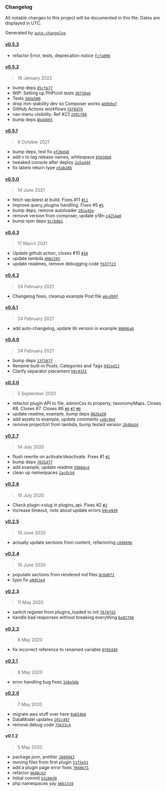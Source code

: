 ### Changelog

All notable changes to this project will be documented in this file. Dates are displayed in UTC.

Generated by [`auto-changelog`](https://github.com/CookPete/auto-changelog).

#### [v0.5.3](https://github.com/ideasonpurpose/wp-data-model/compare/v0.5.2...v0.5.3)

- refactor Error, tests, deprecation notice [`fcfa096`](https://github.com/ideasonpurpose/wp-data-model/commit/fcfa096e1d9e32ea848cb17feb8dfd8efc49e5bc)

#### [v0.5.2](https://github.com/ideasonpurpose/wp-data-model/compare/v0.5.1...v0.5.2)

> 18 January 2022

- bump deps [`d5cfe77`](https://github.com/ideasonpurpose/wp-data-model/commit/d5cfe77486d15a969c6cebb91995864f46c190a9)
- WIP: Setting up PHPUnit tests [`38758ab`](https://github.com/ideasonpurpose/wp-data-model/commit/38758abd4ca0a805738b195b702c02b563fa69ce)
- Tests [`3dda500`](https://github.com/ideasonpurpose/wp-data-model/commit/3dda5005b26196145be62ed314ff44b940b802a7)
- drop min-stability dev so Composer works [`4ddb9e7`](https://github.com/ideasonpurpose/wp-data-model/commit/4ddb9e747a93bbddcc58b82e1215ae0454f45504)
- GitHub Actions workflows [`55f6d7b`](https://github.com/ideasonpurpose/wp-data-model/commit/55f6d7b67354b2fd744216ebb7a0e0439aa7d125)
- nav-menu visibility. Ref #23 [`2d91f8d`](https://github.com/ideasonpurpose/wp-data-model/commit/2d91f8d3e664f34d84d13acec8a12a6bfc54ac62)
- bump deps [`8bd4665`](https://github.com/ideasonpurpose/wp-data-model/commit/8bd46657473bfbfeff734c1795984012cc565fb1)

#### [v0.5.1](https://github.com/ideasonpurpose/wp-data-model/compare/v0.5.0...v0.5.1)

> 8 October 2021

- bump deps, test fix [`ef26d48`](https://github.com/ideasonpurpose/wp-data-model/commit/ef26d488e097339491b946e6f7d9d52c77b438b3)
- add v to tag release names, whitespace [`85636b0`](https://github.com/ideasonpurpose/wp-data-model/commit/85636b03bad9a53bb1fb403bf751818c1d1bd023)
- tweaked console after deploy [`2a5add4`](https://github.com/ideasonpurpose/wp-data-model/commit/2a5add4855e24518dd686f0bb36e519d8ff11899)
- fix labels return type [`e5ab20b`](https://github.com/ideasonpurpose/wp-data-model/commit/e5ab20b6fa0181c1d7863d197657bfd47056fc2b)

#### [v0.5.0](https://github.com/ideasonpurpose/wp-data-model/compare/v0.4.3...v0.5.0)

> 14 June 2021

- fetch wp:latest at build. Fixes #11 [`#11`](https://github.com/ideasonpurpose/wp-data-model/issues/11)
- Improve query_plugins handling. Fixes #5 [`#5`](https://github.com/ideasonpurpose/wp-data-model/issues/5)
- bump deps, remove autoloader [`281a4da`](https://github.com/ideasonpurpose/wp-data-model/commit/281a4da6b2e56be41ca762ef3a301f138728fa57)
- remove version from composer, update y18n [`c4254a0`](https://github.com/ideasonpurpose/wp-data-model/commit/c4254a0c64332304ae07bdafd9d88df4bf3ddb9c)
- bump npm deps [`9ccb8b1`](https://github.com/ideasonpurpose/wp-data-model/commit/9ccb8b18a2bf17e9e28e048d88b7d123fc105e31)

#### [v0.4.3](https://github.com/ideasonpurpose/wp-data-model/compare/v0.4.2...v0.4.3)

> 17 March 2021

- Update github action, closes #10 [`#10`](https://github.com/ideasonpurpose/wp-data-model/issues/10)
- update lambda [`d062265`](https://github.com/ideasonpurpose/wp-data-model/commit/d0622659d8bbe4990e7a54d851dc564a4c9e73d9)
- update readmes, remove debugging code [`fb37f23`](https://github.com/ideasonpurpose/wp-data-model/commit/fb37f23987be2cc40d61111d18d4ff693bc3a2f4)

#### [v0.4.2](https://github.com/ideasonpurpose/wp-data-model/compare/v0.4.1...v0.4.2)

> 24 February 2021

- Changelog fixes, cleanup example Post file [`e6cd99f`](https://github.com/ideasonpurpose/wp-data-model/commit/e6cd99f7a93bf72402ed131241bb84e7e004d265)

#### [v0.4.1](https://github.com/ideasonpurpose/wp-data-model/compare/v0.4.0...v0.4.1)

> 24 February 2021

- add auto-changelog, update lib version in example [`90606a8`](https://github.com/ideasonpurpose/wp-data-model/commit/90606a8d6db14fb4c04f1c615e426555f1f75927)

#### [v0.4.0](https://github.com/ideasonpurpose/wp-data-model/compare/v0.3.0...v0.4.0)

> 24 February 2021

- bump deps [`13f167f`](https://github.com/ideasonpurpose/wp-data-model/commit/13f167f2b854907778f281cfa53a2316d0c7009c)
- Rename built-in Posts, Categories and Tags [`992ed13`](https://github.com/ideasonpurpose/wp-data-model/commit/992ed13f42708cc909d8a485388b91240f5b6713)
- Clarify separator placement [`b9c9331`](https://github.com/ideasonpurpose/wp-data-model/commit/b9c9331da06949db004bc4003584bf4051600bc7)

#### [v0.3.0](https://github.com/ideasonpurpose/wp-data-model/compare/v0.2.7...v0.3.0)

> 5 September 2020

- refactor plugin API to file, adminCss to property, taxonomyMaps. Closes #8. Closes #7. Closes #6 [`#8`](https://github.com/ideasonpurpose/wp-data-model/issues/8) [`#7`](https://github.com/ideasonpurpose/wp-data-model/issues/7) [`#6`](https://github.com/ideasonpurpose/wp-data-model/issues/6)
- update readme, example, bump deps [`982ba50`](https://github.com/ideasonpurpose/wp-data-model/commit/982ba502874127afa5a04c138ebdb0cc3afb457f)
- add assets to example, update comments [`ce8c9ed`](https://github.com/ideasonpurpose/wp-data-model/commit/ce8c9ed3291eb2d41fc1a46ef2de363728c154a4)
- remove projectUrl from lambda, bump tested version [`2848a5d`](https://github.com/ideasonpurpose/wp-data-model/commit/2848a5d7f9b8b0bea071300c96bb697be96fa778)

#### [v0.2.7](https://github.com/ideasonpurpose/wp-data-model/compare/v0.2.6...v0.2.7)

> 14 July 2020

- flush rewrite on activate/deactivate. Fixes #1 [`#1`](https://github.com/ideasonpurpose/wp-data-model/issues/1)
- bump deps [`7631d77`](https://github.com/ideasonpurpose/wp-data-model/commit/7631d7752aa0a26ac1f4f2d17b809eab7d760d91)
- add example, update readme [`59b6dcd`](https://github.com/ideasonpurpose/wp-data-model/commit/59b6dcd625d74a61e78b660dd0a9acf48e14a02a)
- clean up namespaces [`2ac8cb4`](https://github.com/ideasonpurpose/wp-data-model/commit/2ac8cb4e01e52cf97ca1568b85a2b543498396b4)

#### [v0.2.6](https://github.com/ideasonpurpose/wp-data-model/compare/v0.2.5...v0.2.6)

> 10 July 2020

- Check plugin-&gt;slug in plugins_api. Fixes #2 [`#2`](https://github.com/ideasonpurpose/wp-data-model/issues/2)
- Increase timeout, note about update errors [`69ce9d9`](https://github.com/ideasonpurpose/wp-data-model/commit/69ce9d98be7913925ef5f3d41d5e4d926e571e30)

#### [v0.2.5](https://github.com/ideasonpurpose/wp-data-model/compare/v0.2.4...v0.2.5)

> 10 June 2020

- actually update sections from content, refactoring [`c0d669e`](https://github.com/ideasonpurpose/wp-data-model/commit/c0d669e47e77069760697066b09f6b9a47e9f9f0)

#### [v0.2.4](https://github.com/ideasonpurpose/wp-data-model/compare/v0.2.3...v0.2.4)

> 10 June 2020

- populate sections from rendered md files [`8c6d6f1`](https://github.com/ideasonpurpose/wp-data-model/commit/8c6d6f16c55011322e9751d976daa083e33f2605)
- typo fix [`a9d53ed`](https://github.com/ideasonpurpose/wp-data-model/commit/a9d53edd290da0c19a7a01337f877f93efebe7a0)

#### [v0.2.3](https://github.com/ideasonpurpose/wp-data-model/compare/v0.2.2...v0.2.3)

> 11 May 2020

- switch register from plugins_loaded to init [`7678fd2`](https://github.com/ideasonpurpose/wp-data-model/commit/7678fd29b08a0e13549e791dd6d1237e1eea2feb)
- handle  bad responses without breaking everything [`6e82766`](https://github.com/ideasonpurpose/wp-data-model/commit/6e82766301d520dfc585f73bb83efcba227eb75f)

#### [v0.2.2](https://github.com/ideasonpurpose/wp-data-model/compare/v0.2.1...v0.2.2)

> 8 May 2020

- fix incorrect reference to renamed variable [`0f02d49`](https://github.com/ideasonpurpose/wp-data-model/commit/0f02d49462af24115cc6f79a7e431522c4fe61ae)

#### [v0.2.1](https://github.com/ideasonpurpose/wp-data-model/compare/v0.2.0...v0.2.1)

> 8 May 2020

- error handling bug fixes [`328a56b`](https://github.com/ideasonpurpose/wp-data-model/commit/328a56b2e1564080bac61be06979e1e30065d8b0)

#### [v0.2.0](https://github.com/ideasonpurpose/wp-data-model/compare/v0.1.2...v0.2.0)

> 7 May 2020

- migrate aws stuff over here [`9a654b6`](https://github.com/ideasonpurpose/wp-data-model/commit/9a654b67268d081eab3ca8a16973ae3a825f9400)
- DataModel updates [`101c497`](https://github.com/ideasonpurpose/wp-data-model/commit/101c4979220f0b04e7c7c31225b12c8ebe7d9920)
- remove debug code [`75631c4`](https://github.com/ideasonpurpose/wp-data-model/commit/75631c49bdeb491647e43b869c5685eb08bf8909)

#### v0.1.2

> 5 May 2020

- package.json, prettier [`2889943`](https://github.com/ideasonpurpose/wp-data-model/commit/2889943947d2cd8c769dc032fdd41b163b115918)
- moving files from first plugin [`51f5e51`](https://github.com/ideasonpurpose/wp-data-model/commit/51f5e51eb88250e73f75050a0e9e440680bd3e91)
- add a plugin page error fixes [`7048e71`](https://github.com/ideasonpurpose/wp-data-model/commit/7048e719720a7b5dc05db3f3a0f245a516a320ea)
- refactor [`6648c63`](https://github.com/ideasonpurpose/wp-data-model/commit/6648c6308b06f7344616f375b8ffc810573af3ae)
- Initial commit [`b3166d9`](https://github.com/ideasonpurpose/wp-data-model/commit/b3166d99eb3216bddd12889994cbc054f0a15ced)
- php namespaces yay [`b6b1310`](https://github.com/ideasonpurpose/wp-data-model/commit/b6b13103aca60eaee3af6f8c269927b9464894c2)
